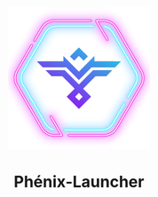 <p align="center"><img src="../src/assets/images/icon.png" alt="icon-launcher"></p>

<h1 align="center">Phénix-Launcher</h1>
